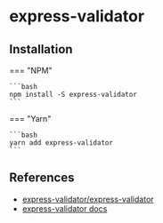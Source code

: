 # express-validator

## Installation


=== "NPM"

    ```bash
    npm install -S express-validator
    ```

=== "Yarn"

    ```bash
    yarn add express-validator
    ```

## References

- [express-validator/express-validator](https://github.com/express-validator/express-validator)
- [express-validator docs](https://express-validator.github.io/docs/index.html)
